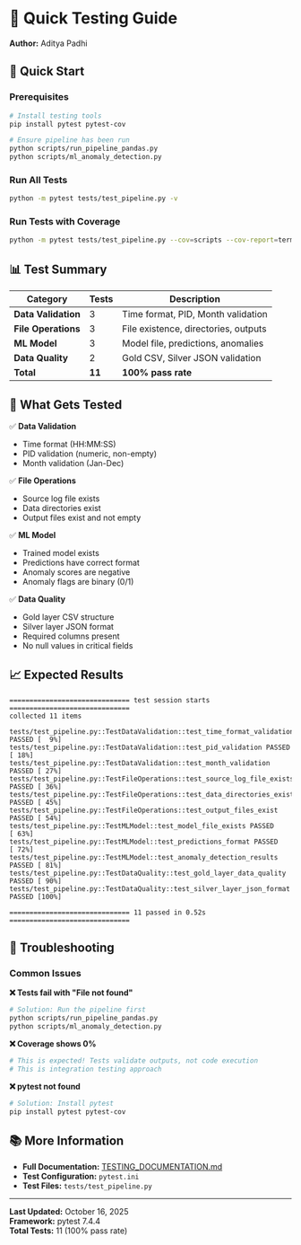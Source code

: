 # 🧪 Quick Testing Guide

**Author:** Aditya Padhi

## 🚀 Quick Start

### Prerequisites
```bash
# Install testing tools
pip install pytest pytest-cov

# Ensure pipeline has been run
python scripts/run_pipeline_pandas.py
python scripts/ml_anomaly_detection.py
```

### Run All Tests
```bash
python -m pytest tests/test_pipeline.py -v
```

### Run Tests with Coverage
```bash
python -m pytest tests/test_pipeline.py --cov=scripts --cov-report=term-missing -v
```

## 📊 Test Summary

| Category | Tests | Description |
|----------|-------|-------------|
| **Data Validation** | 3 | Time format, PID, Month validation |
| **File Operations** | 3 | File existence, directories, outputs |
| **ML Model** | 3 | Model file, predictions, anomalies |
| **Data Quality** | 2 | Gold CSV, Silver JSON validation |
| **Total** | **11** | **100% pass rate** |

## 🎯 What Gets Tested

✅ **Data Validation**
- Time format (HH:MM:SS)
- PID validation (numeric, non-empty)
- Month validation (Jan-Dec)

✅ **File Operations**
- Source log file exists
- Data directories exist
- Output files exist and not empty

✅ **ML Model**
- Trained model exists
- Predictions have correct format
- Anomaly scores are negative
- Anomaly flags are binary (0/1)

✅ **Data Quality**
- Gold layer CSV structure
- Silver layer JSON format
- Required columns present
- No null values in critical fields

## 📈 Expected Results

```
============================== test session starts ==============================
collected 11 items

tests/test_pipeline.py::TestDataValidation::test_time_format_validation PASSED [  9%]
tests/test_pipeline.py::TestDataValidation::test_pid_validation PASSED   [ 18%]
tests/test_pipeline.py::TestDataValidation::test_month_validation PASSED [ 27%]
tests/test_pipeline.py::TestFileOperations::test_source_log_file_exists PASSED [ 36%]
tests/test_pipeline.py::TestFileOperations::test_data_directories_exist PASSED [ 45%]
tests/test_pipeline.py::TestFileOperations::test_output_files_exist PASSED [ 54%]
tests/test_pipeline.py::TestMLModel::test_model_file_exists PASSED       [ 63%]
tests/test_pipeline.py::TestMLModel::test_predictions_format PASSED      [ 72%]
tests/test_pipeline.py::TestMLModel::test_anomaly_detection_results PASSED [ 81%]
tests/test_pipeline.py::TestDataQuality::test_gold_layer_data_quality PASSED [ 90%]
tests/test_pipeline.py::TestDataQuality::test_silver_layer_json_format PASSED [100%]

============================== 11 passed in 0.52s ==============================
```

## 🔧 Troubleshooting

### Common Issues

**❌ Tests fail with "File not found"**
```bash
# Solution: Run the pipeline first
python scripts/run_pipeline_pandas.py
python scripts/ml_anomaly_detection.py
```

**❌ Coverage shows 0%**
```bash
# This is expected! Tests validate outputs, not code execution
# This is integration testing approach
```

**❌ pytest not found**
```bash
# Solution: Install pytest
pip install pytest pytest-cov
```

## 📚 More Information

- **Full Documentation:** [TESTING_DOCUMENTATION.md](TESTING_DOCUMENTATION.md)
- **Test Configuration:** `pytest.ini`
- **Test Files:** `tests/test_pipeline.py`

---

**Last Updated:** October 16, 2025  
**Framework:** pytest 7.4.4  
**Total Tests:** 11 (100% pass rate)
